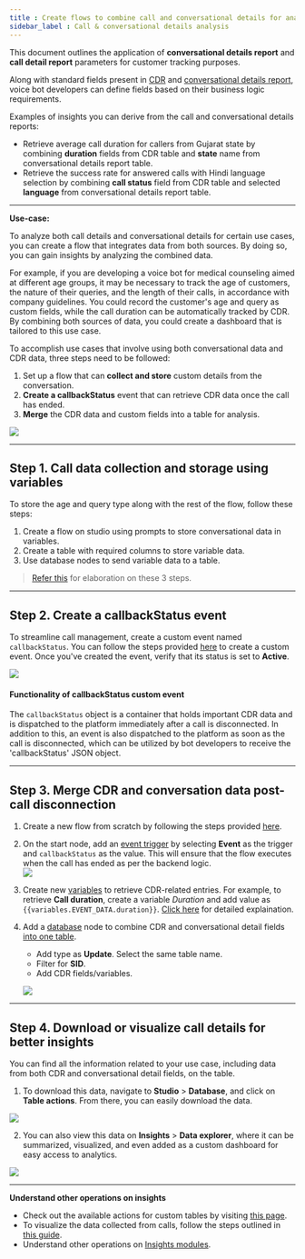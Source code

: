```yaml
---
title : Create flows to combine call and conversational details for analysis
sidebar_label : Call & conversational details analysis 
---
```


This document outlines the application of **conversational details report** and **call detail report** parameters for customer tracking purposes.

Along with standard fields present in [CDR](https://docs.yellow.ai/docs/cookbooks/voice-as-channel/reporting/cdr) and [conversational details report](https://docs.yellow.ai/docs/cookbooks/voice-as-channel/reporting/convdata), voice bot developers can define fields based on their business logic requirements.

Examples of insights you can derive from the call and conversational details reports: 
- Retrieve average call duration for callers from Gujarat state by combining **duration** fields from CDR table and **state** name from conversational details report table.
- Retrieve the success rate for answered calls with Hindi language selection by combining **call status** field from CDR table and selected **language** from conversational details report table.

------------

**Use-case:** 

To analyze both call details and conversational details for certain use cases, you can create a flow that integrates data from both sources. By doing so, you can gain insights by analyzing the combined data.

For example, if you are developing a voice bot for medical counseling aimed at different age groups, it may be necessary to track the age of customers, the nature of their queries, and the length of their calls, in accordance with company guidelines. You could record the customer's age and query as custom fields, while the call duration can be automatically tracked by CDR. By combining both sources of data, you could create a dashboard that is tailored to this use case.


To accomplish use cases that involve using both conversational data and CDR data, three steps need to be followed:
1. Set up a flow that can **collect and store** custom details from the conversation.
2. **Create a callbackStatus** event that can retrieve CDR data once the call has ended.
3. **Merge** the CDR data and custom fields into a table for analysis.

![](https://i.imgur.com/026bBkJ.png)


-----

## Step 1. Call data collection and storage using variables

To store the age and query type along with the rest of the flow, follow these steps:

1. Create a flow on studio using prompts to  store conversational data in variables.
2. Create a table with required columns to store variable data. 
3. Use database nodes to send variable data to a table. 

> [Refer this](https://docs.yellow.ai/docs/cookbooks/voice-as-channel/reporting/convdata#1-create-a-flow-to-collect-and-store-custom-details-from-calls) for elaboration on these 3 steps. 


------



## Step 2. Create a callbackStatus event

To streamline call management, create a custom event named `callbackStatus`. You can follow the steps provided [here](https://docs.yellow.ai/docs/platform_concepts/studio/events/event-hub#-8-custom-events) to create a custom event. Once you've created the event, verify that its status is set to **Active**.
 
![](https://i.imgur.com/TA01UPR.png)


#### Functionality of callbackStatus custom event

The `callbackStatus` object is a container that holds important CDR data and is dispatched to the platform immediately after a call is disconnected. In addition to this, an event is also dispatched to the platform as soon as the call is disconnected, which can be utilized by bot developers to receive the 'callbackStatus' JSON object.

------

## Step 3. Merge  CDR and conversation data post-call disconnection

1. Create a new flow from scratch by following the steps provided [here](https://docs.yellow.ai/docs/platform_concepts/studio/build/Flows/journeys#2-create-a-flow).
2. On the start node, add an [event trigger](https://docs.yellow.ai/docs/platform_concepts/studio/build/Flows/configureflow#trigger-flow-using-event) by selecting **Event** as the trigger and `callbackStatus` as the value. This will ensure that the flow executes when the call has ended as per the backend logic.     
    ![](https://i.imgur.com/5xbfRqM.png)
3. Create new [variables](https://docs.yellow.ai/docs/platform_concepts/studio/build/bot-variables#-3-create-a-variable) to retrieve CDR-related entries. For example, to retrieve **Call duration**, create a variable *Duration* and add value as `{{variables.EVENT_DATA.duration}}`. [Click here](https://docs.yellow.ai/docs/cookbooks/voice-as-channel/reporting/variables#variables-available-for-disconnected-calls) for detailed explaination. 
4. Add a [database](https://docs.yellow.ai/docs/platform_concepts/studio/build/nodes/action-nodes#23-database) node to combine CDR and conversational detail fields [into one table](https://docs.yellow.ai/docs/cookbooks/voice-as-channel/reporting/convdata#step-1-create-a-flow-to-store-data-in-variables).   
    - Add type as **Update**. Select the same table name. 
    - Filter for **SID**.
    - Add CDR fields/variables. 

    ![](https://hackmd.io/_uploads/rkdLGYiV2.png)
   


------

## Step 4. Download or visualize call  details for better insights

You can find all the information related to your use case, including data from both CDR and conversational detail fields, on the table.

1. To download this data, navigate to **Studio** > **Database**, and click on **Table actions**. From there, you can easily download the data.

![](https://i.imgur.com/bZZlNeW.png)

2. You can also view this data on **Insights** > **Data explorer**, where it can be summarized, visualized, and even added as a custom dashboard for easy access to analytics.

![](https://i.imgur.com/Xyig1o0.png)


---------

**Understand other operations on insights**

- Check out the available actions for custom tables by visiting [this page](https://docs.yellow.ai/docs/platform_concepts/growth/dataexplorer/customtables).    
- To visualize the data collected from calls, follow the steps outlined in [this guide](https://docs.yellow.ai/docs/cookbooks/voice-as-channel/reporting/cdr).
- Understand other operations on [Insights modules](https://docs.yellow.ai/docs/platform_concepts/growth/introductiontoinsights). 
